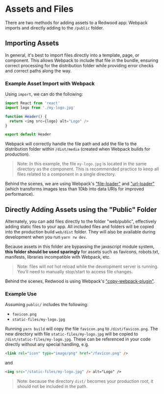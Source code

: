 # Assets and Files

There are two methods for adding assets to a Redwood app: Webpack imports and directly adding to the `/public` folder.

## Importing Assets

In general, it's best to import files directly into a template, page, or component. This allows Webpack to include that file in the bundle, ensuring correct processing for the distribution folder while providing error checks and correct paths along the way.

### Example Asset Import with Webpack

Using `import`, we can do the following:

```javascript
import React from 'react'
import logo from './my-logo.jpg'

function Header() {
  return <img src={logo} alt="Logo" />
}

export default Header
```

Webpack will correctly handle the file path and add the file to the distribution folder within `/dist/media` (created when Webpack builds for production).

> Note: In this example, the file `my-logo.jpg` is located in the same directory as the component. This is recommended practice to keep all files related to a component in a single directory.

Behind the scenes, we are using Webpack's ["file-loader"](https://webpack.js.org/loaders/file-loader/) and ["url-loader"](https://webpack.js.org/loaders/url-loader/) (which transforms images less than 10kb into data URIs for improved performance).

## Directly Adding Assets using the "Public" Folder

Alternately, you can add files directly to the folder "web/public", effectively adding static files to your app. All included files and folders will be copied into the production build `web/dist` folder. They will also be available during development when you run `yarn rw dev`.

Because assets in this folder are bypassing the javascript module system, **this folder should be used sparingly** for assets such as favicons, robots.txt, manifests, libraries incompatible with Webpack, etc.

> Note: files will _not_ hot reload while the development server is running. You'll need to manually stop/start to access file changes.

Behind the scenes, Redwood is using Webpack's ["copy-webpack-plugin"](https://github.com/webpack-contrib/copy-webpack-plugin).

### Example Use

Assuming `public/` includes the following:

- `favicon.png`
- `static-files/my-logo.jpg`

Running `yarn build` will copy the file `favicon.png` to `/dist/favicon.png`. The new directory with file `static-files/my-logo.jpg` will be copied to `/dist/static-files/my-logo.jpg`. These can be referenced in your code directly without any special handling, e.g.

```html
<link rel="icon" type="image/png" href="/favicon.png" />
```

and

```html
<img src="/static-files/my-logo.jpg" /> alt="Logo" />
```

> Note: because the directory `dist/` becomes your production root, it should not be included in the path.
